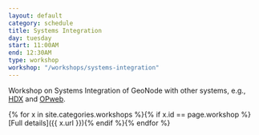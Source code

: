 ```yaml
---
layout: default
category: schedule
title: Systems Integration
day: tuesday
start: 11:00AM
end: 12:30AM
type: workshop
workshop: "/workshops/systems-integration"
---
```


Workshop on Systems Integration of GeoNode with other systems, e.g., [HDX](http://humdata.org/) and [OPweb](http://documents.wfp.org/stellent/groups/public/documents/ep/wfp285385.pdf).

{% for x in site.categories.workshops %}{% if x.id == page.workshop %}[Full details]({{ x.url }}){% endif %}{% endfor %}
